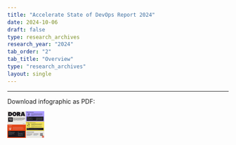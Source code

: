 ```yaml
---
title: "Accelerate State of DevOps Report 2024"
date: 2024-10-06
draft: false
type: research_archives
research_year: "2024"
tab_order: "2"
tab_title: "Overview"
type: "research_archives"
layout: single
---
```


<object data="2024-dora-report-infographic.svg" id="dora-core-model" type="image/svg+xml" style="width:100%;"></object>

-----

Download infographic as PDF:

<a href="2024-DORA-Report-Infographic.pdf" target="_blank"><img src="2024-dora-report-infographic-thumb.png" style="max-width:6em;"></a>
